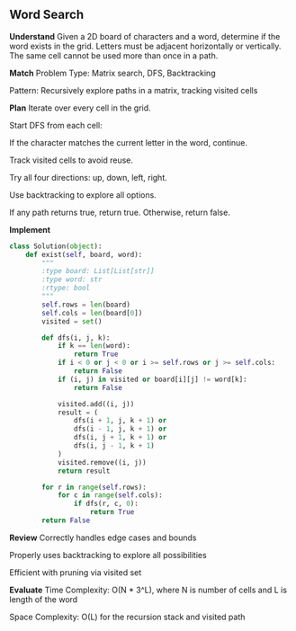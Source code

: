 ## Word Search
**Understand**
Given a 2D board of characters and a word, determine if the word exists in the grid. Letters must be adjacent horizontally or vertically. The same cell cannot be used more than once in a path.

**Match**
Problem Type: Matrix search, DFS, Backtracking

Pattern: Recursively explore paths in a matrix, tracking visited cells

**Plan**
Iterate over every cell in the grid.

Start DFS from each cell:

If the character matches the current letter in the word, continue.

Track visited cells to avoid reuse.

Try all four directions: up, down, left, right.

Use backtracking to explore all options.

If any path returns true, return true. Otherwise, return false.

**Implement**
```python
class Solution(object):
    def exist(self, board, word):
        """
        :type board: List[List[str]]
        :type word: str
        :rtype: bool
        """
        self.rows = len(board)
        self.cols = len(board[0])
        visited = set()

        def dfs(i, j, k):
            if k == len(word):
                return True
            if i < 0 or j < 0 or i >= self.rows or j >= self.cols:
                return False
            if (i, j) in visited or board[i][j] != word[k]:
                return False

            visited.add((i, j))
            result = (
                dfs(i + 1, j, k + 1) or
                dfs(i - 1, j, k + 1) or
                dfs(i, j + 1, k + 1) or
                dfs(i, j - 1, k + 1)
            )
            visited.remove((i, j))
            return result

        for r in range(self.rows):
            for c in range(self.cols):
                if dfs(r, c, 0):
                    return True
        return False
```
**Review**
Correctly handles edge cases and bounds

Properly uses backtracking to explore all possibilities

Efficient with pruning via visited set

**Evaluate**
Time Complexity: O(N * 3^L), where N is number of cells and L is length of the word

Space Complexity: O(L) for the recursion stack and visited path